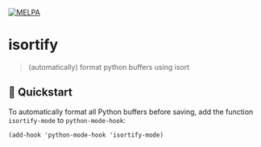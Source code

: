 [![MELPA](https://melpa.org/packages/isortify-badge.svg)](https://melpa.org/#/isortify)

# isortify
> (automatically) format python buffers using isort

## 💾 Quickstart

To automatically format all Python buffers before saving, add the function
`isortify-mode` to `python-mode-hook`:

```elisp
(add-hook 'python-mode-hook 'isortify-mode)
```
